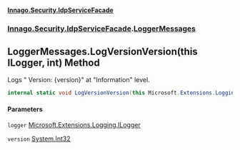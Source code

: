 #### [Innago\.Security\.IdpServiceFacade](../../../../index.md 'index')
### [Innago\.Security\.IdpServiceFacade](../index.md 'Innago\.Security\.IdpServiceFacade').[LoggerMessages](index.md 'Innago\.Security\.IdpServiceFacade\.LoggerMessages')

## LoggerMessages\.LogVersionVersion\(this ILogger, int\) Method

Logs "  Version: \{version\}" at "Information" level\.

```csharp
internal static void LogVersionVersion(this Microsoft.Extensions.Logging.ILogger logger, int version);
```
#### Parameters

<a name='Innago.Security.IdpServiceFacade.LoggerMessages.LogVersionVersion(thisMicrosoft.Extensions.Logging.ILogger,int).logger'></a>

`logger` [Microsoft\.Extensions\.Logging\.ILogger](https://learn.microsoft.com/en-us/dotnet/api/microsoft.extensions.logging.ilogger 'Microsoft\.Extensions\.Logging\.ILogger')

<a name='Innago.Security.IdpServiceFacade.LoggerMessages.LogVersionVersion(thisMicrosoft.Extensions.Logging.ILogger,int).version'></a>

`version` [System\.Int32](https://learn.microsoft.com/en-us/dotnet/api/system.int32 'System\.Int32')
